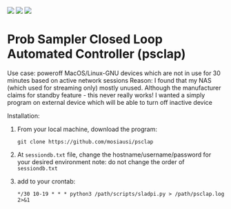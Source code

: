 ![](https://img.shields.io/badge/build-development-orange) ![](https://img.shields.io/badge/python-3.7|3.8-blue) ![](https://img.shields.io/badge/license-nayman-yellowgreen)

# Prob Sampler Closed Loop Automated Controller (psclap)

Use case: poweroff MacOS/Linux-GNU devices which are not in use for 30 minutes based on active network sessions
Reason: I found that my NAS (which used for streaming only) mostly unused. 
Although the manufacturer claims for standby feature - this never really works!
I wanted a simply program on external device which will be able to turn off inactive device

Installation:
1. From your local machine, download the program: 

    ```git clone https://github.com/mosiausi/psclap```


2. At ```sessiondb.txt``` file, change the hostname/username/password for your desired environment
note: do not change the order of ```sessiondb.txt```


3. add to your crontab:

    ```*/30 10-19 * * * python3 /path/scripts/sladpi.py > /path/psclap.log 2>&1```
